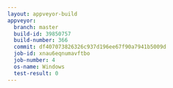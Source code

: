 ```yaml
---
layout: appveyor-build
appveyor:
  branch: master
  build-id: 39850757
  build-number: 366
  commit: df407073826326c937d196ee67f90a7941b5009d
  job-id: xnau6eqnumavftbo
  job-number: 4
  os-name: Windows
  test-result: 0
---
```

